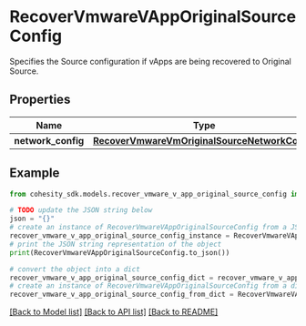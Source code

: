 # RecoverVmwareVAppOriginalSourceConfig

Specifies the Source configuration if vApps are being recovered to Original Source.

## Properties

Name | Type | Description | Notes
------------ | ------------- | ------------- | -------------
**network_config** | [**RecoverVmwareVmOriginalSourceNetworkConfig**](RecoverVmwareVmOriginalSourceNetworkConfig.md) |  | [optional] 

## Example

```python
from cohesity_sdk.models.recover_vmware_v_app_original_source_config import RecoverVmwareVAppOriginalSourceConfig

# TODO update the JSON string below
json = "{}"
# create an instance of RecoverVmwareVAppOriginalSourceConfig from a JSON string
recover_vmware_v_app_original_source_config_instance = RecoverVmwareVAppOriginalSourceConfig.from_json(json)
# print the JSON string representation of the object
print(RecoverVmwareVAppOriginalSourceConfig.to_json())

# convert the object into a dict
recover_vmware_v_app_original_source_config_dict = recover_vmware_v_app_original_source_config_instance.to_dict()
# create an instance of RecoverVmwareVAppOriginalSourceConfig from a dict
recover_vmware_v_app_original_source_config_from_dict = RecoverVmwareVAppOriginalSourceConfig.from_dict(recover_vmware_v_app_original_source_config_dict)
```
[[Back to Model list]](../README.md#documentation-for-models) [[Back to API list]](../README.md#documentation-for-api-endpoints) [[Back to README]](../README.md)


